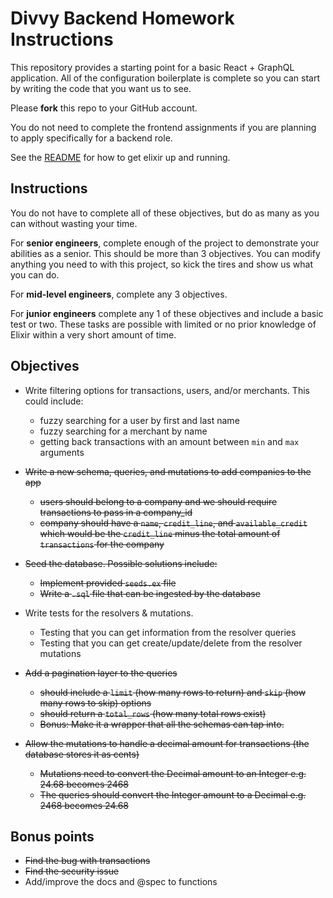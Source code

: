 # Divvy Backend Homework Instructions

This repository provides a starting point for a basic React + GraphQL application.
All of the configuration boilerplate is complete so you can start by writing the code that you want us to see.

Please **fork** this repo to your GitHub account.

You do not need to complete the frontend assignments if you are planning to apply specifically for a backend role.

See the [README](https://github.com/DivvyPayHQ/web-homework/blob/master/elixir/README.md) for how to get elixir up and running. 

## Instructions

You do not have to complete all of these objectives, but do as many as you can without wasting your time.

For **senior engineers**, complete enough of the project to demonstrate your abilities as a senior.  This should be more than 3 objectives.  You can modify anything you need to with this project, so kick the tires and show us what you can do.

For **mid-level engineers**, complete any 3 objectives.

For **junior engineers** complete any 1 of these objectives and include a basic test or two.  These tasks are possible with limited or no prior knowledge of Elixir within a very short amount of time.

## Objectives

 * Write filtering options for transactions, users, and/or merchants. This could include:
   * fuzzy searching for a user by first and last name
   * fuzzy searching for a merchant by name
   * getting back transactions with an amount between `min` and `max` arguments

 * ~~Write a new schema, queries, and mutations to add companies to the app~~
   * ~~users should belong to a company and we should require transactions to pass in a company_id~~
   * ~~company should have a `name`, `credit_line`, and `available_credit` which would be the `credit_line` minus the total amount of `transactions` for the company~~

 * ~~Seed the database.  Possible solutions include:~~
   * ~~Implement provided `seeds.ex` file~~
   * ~~Write a `.sql` file that can be ingested by the database~~

 * Write tests for the resolvers & mutations.
   * Testing that you can get information from the resolver queries
   * Testing that you can get create/update/delete from the resolver mutations

 * ~~Add a pagination layer to the queries~~
   * ~~should include a `limit` (how many rows to return) and `skip` (how many rows to skip) options~~
   * ~~should return a `total_rows` (how many total rows exist)~~
   * ~~Bonus: Make it a wrapper that all the schemas can tap into.~~

 * ~~Allow the mutations to handle a decimal amount for transactions (the database stores it as cents)~~
   * ~~Mutations need to convert the Decimal amount to an Integer e.g. 24.68 becomes 2468~~
   * ~~The queries should convert the Integer amount to a Decimal e.g. 2468 becomes 24.68~~

## Bonus points
 * ~~Find the bug with transactions~~
 * ~~Find the security issue~~
 * Add/improve the docs and @spec to functions

